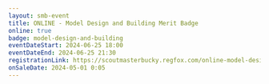 ```yaml
---
layout: smb-event
title: ONLINE - Model Design and Building Merit Badge
online: true
badge: model-design-and-building
eventDateStart: 2024-06-25 18:00
eventDateEnd: 2024-06-25 21:30
registrationLink: https://scoutmasterbucky.regfox.com/online-model-design-and-building-merit-badge-2024-06-25pm
onSaleDate: 2024-05-01 0:05
---
```

